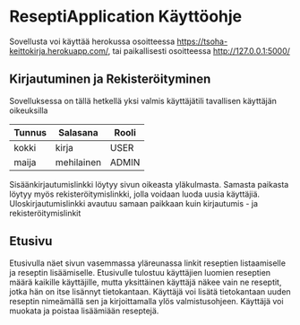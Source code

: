 # ReseptiApplication Käyttöohje

Sovellusta voi käyttää herokussa osoitteessa <https://tsoha-keittokirja.herokuapp.com/>, tai paikallisesti osoitteessa <http://127.0.0.1:5000/>

## Kirjautuminen ja Rekisteröityminen

Sovelluksessa on tällä hetkellä yksi valmis käyttäjätili tavallisen käyttäjän oikeuksilla

|Tunnus|Salasana|Rooli|
|------|--------|-----|
|kokki |kirja   |USER |
|maija |mehilainen|ADMIN|

Sisäänkirjautumislinkki löytyy sivun oikeasta yläkulmasta. Samasta paikasta löytyy myös rekisteröitymislinkki, jolla voidaan luoda uusia käyttäjiä. Uloskirjautumislinkki avautuu samaan paikkaan kuin kirjautumis - ja rekisteröitymislinkit

## Etusivu

Etusivulla näet sivun vasemmassa yläreunassa linkit reseptien listaamiselle ja reseptin lisäämiselle. Etusivulle tulostuu käyttäjien luomien reseptien määrä kaikille käyttäjille, mutta yksittäinen käyttäjä näkee vain ne reseptit, jotka hän on itse lisännyt tietokantaan. 
Käyttäjä voi lisätä tietokantaan uuden reseptin nimeämällä sen ja kirjoittamalla ylös valmistusohjeen. Käyttäjä voi muokata ja poistaa lisäämiään reseptejä. 
